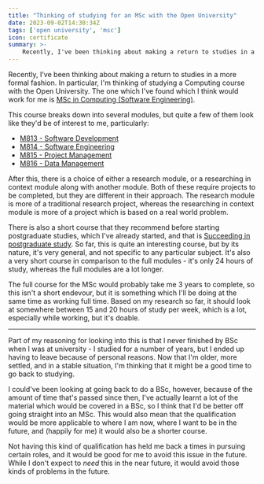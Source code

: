 ```yaml
---
title: "Thinking of studying for an MSc with the Open University"
date: 2023-09-02T14:30:34Z
tags: ['open university', 'msc']
icon: certificate
summary: >-
    Recently, I've been thinking about making a return to studies in a more formal fashion. In particular, I'm thinking of studying a Computing course with the Open University. This post outlines my thoughts on this.
---
```


Recently, I've been thinking about making a return to studies in a more formal fashion. In particular, I'm thinking of studying a Computing course with the Open University. The one which I've found which I think would work for me is [MSc in Computing (Software Engineering)](https://www.open.ac.uk/postgraduate/qualifications/f66#MSc%20in%20Computing%20(Software%20Engineering)).

This course breaks down into several modules, but quite a few of them look like they'd be of interest to me, particularly:

- [M813 - Software Development](https://www.open.ac.uk/postgraduate/modules/m813)
- [M814 - Software Engineering](https://www.open.ac.uk/postgraduate/modules/m814)
- [M815 - Project Management](https://www.open.ac.uk/postgraduate/modules/m815)
- [M816 - Data Management](https://www.open.ac.uk/postgraduate/modules/m816)

After this, there is a choice of either a research module, or a researching in context module along with another module. Both of these require projects to be completed, but they are different in their approach. The research module is more of a traditional research project, whereas the researching in context module is more of a project which is based on a real world problem.

There is also a short course that they recommend before starting postgraduate studies, which I've already started, and that is [Succeeding in postgraduate study](https://www.open.edu/openlearn/education-development/succeeding-postgraduate-study/content-section-overview). So far, this is quite an interesting course, but by its nature, it's very general, and not specific to any particular subject. It's also a very short course in comparison to the full modules - it's only 24 hours of study, whereas the full modules are a lot longer.

The full course for the MSc would probably take me 3 years to complete, so this isn't a short endevour, but it is something which I'll be doing at the same time as working full time. Based on my research so far, it should look at somewhere between 15 and 20 hours of study per week, which is a lot, especially while working, but it's doable.

---

Part of my reasoning for looking into this is that I never finished by BSc when I was at university - I studied for a number of years, but I ended up having to leave because of personal reasons. Now that I'm older, more settled, and in a stable situation, I'm thinking that it might be a good time to go back to studying.

I could've been looking at going back to do a BSc, however, because of the amount of time that's passed since then, I've actually learnt a lot of the material which would be covered in a BSc, so I think that I'd be better off going straight into an MSc. This would also mean that the qualification would be more applicable to where I am now, where I want to be in the future, and (happily for me) it would also be a shorter course.

Not having this kind of qualification has held me back a times in pursuing certain roles, and it would be good for me to avoid this issue in the future. While I don't expect to *need* this in the near future, it would avoid those kinds of problems in the future.
